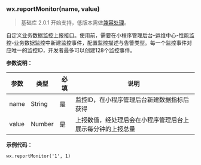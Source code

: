 <!-- https://developers.weixin.qq.com/miniprogram/dev/api/monitor-report.html -->

### wx.reportMonitor(name, value)

> 基础库 2.0.1 开始支持，低版本需做[兼容处理](https://developers.weixin.qq.com/miniprogram/dev/framework/compatibility.html)。

自定义业务数据监控上报接口。使用前，需要在小程序管理后台-运维中心-性能监控-业务数据监控中新建监控事件，配置监控描述与告警类型。每一个监控事件对应唯一的监控ID，开发者最多可以创建128个监控事件。

**参数说明：**

  参数    |  类型     |  必填 |  说明                            
----------|-----------|-------|----------------------------------
  name    |  String   |  是   |监控ID，在小程序管理后台新建数据指标后获得
  value   |  Number   |  是   |上报数值，经处理后会在小程序管理后台上展示每分钟的上报总量

**示例代码：**

    wx.reportMonitor('1', 1)
